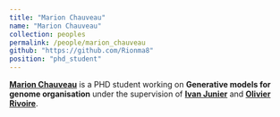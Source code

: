 ```yaml
---
title: "Marion Chauveau"
name: "Marion Chauveau"
collection: peoples
permalink: /people/marion_chauveau
github: "https://github.com/Rionma8"
position: "phd_student"
---
```


**[Marion Chauveau](https://www.timc.fr/marion-chauveau)** is a PHD student working on **Generative models for genome organisation** under the supervision of **[Ivan Junier](https://www.timc.fr/en/ivan-junier)** and **[Olivier Rivoire](http://statbio.net/index.html)**.
